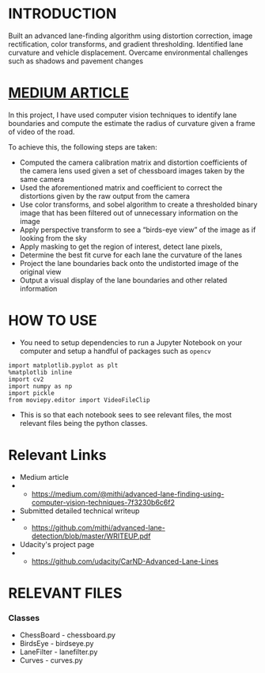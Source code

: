 # INTRODUCTION

Built an advanced lane-finding algorithm using distortion correction, image rectification, color transforms, and gradient thresholding. Identified lane curvature and vehicle displacement. Overcame environmental challenges such as shadows and pavement changes

# [MEDIUM ARTICLE](https://medium.com/@mithi/advanced-lane-finding-using-computer-vision-techniques-7f3230b6c6f2)

In this project, I have used computer vision techniques to identify lane boundaries and compute the estimate the radius of curvature given a frame of video of the road.  

To achieve this, the following steps are taken:
- Computed the camera calibration matrix and distortion coefficients of the camera lens used given a set of chessboard images taken by the same camera
- Used the aforementioned matrix and coefficient to correct the distortions given by the raw output from the camera
- Use color transforms, and sobel algorithm to create a thresholded binary image that has been filtered out of unnecessary information on the image 
- Apply perspective transform to see a “birds-eye view” of the image as if looking from the sky 
- Apply masking to get the region of interest, detect lane pixels, 
- Determine the best fit curve for each lane the curvature of the lanes
- Project the lane boundaries back onto the undistorted image of the original view 
- Output a visual display of the lane boundaries and other related information 

# HOW TO USE
- You need to setup dependencies to run a Jupyter Notebook on your computer and setup a handful of packages such as `opencv`
```
import matplotlib.pyplot as plt
%matplotlib inline
import cv2 
import numpy as np
import pickle
from moviepy.editor import VideoFileClip
```
- This is so that each notebook sees to see relevant files, the most relevant files being the python classes. 

# Relevant Links

- Medium article 
- - https://medium.com/@mithi/advanced-lane-finding-using-computer-vision-techniques-7f3230b6c6f2
- Submitted detailed technical writeup 
- - https://github.com/mithi/advanced-lane-detection/blob/master/WRITEUP.pdf
- Udacity's project page
- - https://github.com/udacity/CarND-Advanced-Lane-Lines

# RELEVANT FILES

### Classes
- ChessBoard - chessboard.py
- BirdsEye - birdseye.py
- LaneFilter - lanefilter.py
- Curves - curves.py
